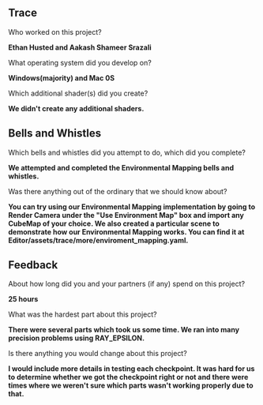 ## Trace

Who worked on this project?

**Ethan Husted and Aakash Shameer Srazali**

What operating system did you develop on?

**Windows(majority) and Mac 0S**

Which additional shader(s) did you create?

**We didn't create any additional shaders.**

## Bells and Whistles

Which bells and whistles did you attempt to do, which did you complete?

**We attempted and completed the Environmental Mapping bells and whistles.**

Was there anything out of the ordinary that we should know about?

**You can try using our Environmental Mapping implementation by going to Render Camera under the "Use Environment Map" box and import any CubeMap of your choice. We also created a particular scene to demonstrate how our Environmental Mapping works. You can find it at Editor/assets/trace/more/enviroment_mapping.yaml.**

## Feedback

About how long did you and your partners (if any) spend on this project?

**25 hours**

What was the hardest part about this project?

**There were several parts which took us some time. We ran into many precision problems using RAY_EPSILON.**

Is there anything you would change about this project?

**I would include more details in testing each checkpoint. It was hard for us to determine whether we got the checkpoint right or not and there were times where we weren't sure which parts wasn't working properly due to that.**
